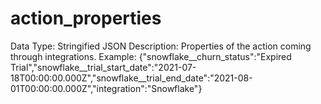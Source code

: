 # action_properties

Data Type: Stringified JSON
Description: Properties of the action coming through integrations.
Example: {"snowflake__churn_status":"Expired Trial","snowflake__trial_start_date":"2021-07-18T00:00:00.000Z","snowflake__trial_end_date":"2021-08-01T00:00:00.000Z","integration":"Snowflake"}